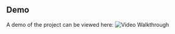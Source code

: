 


## Demo
A demo of the project can be viewed here:
![Video Walkthrough](https://github.com/vetskiver/creatorverse/blob/master/creatorverse-demo.gif)

